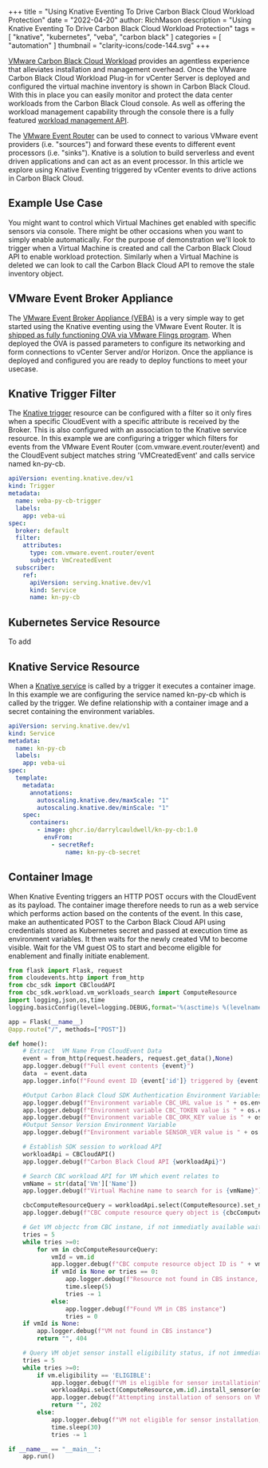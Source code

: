 +++
title = "Using Knative Eventing To Drive Carbon Black Cloud Workload Protection"
date = "2022-04-20"
author: RichMason
description = "Using Knative Eventing To Drive Carbon Black Cloud Workload Protection"
tags = [
    "knative",
    "kubernetes",
    "veba",
    "carbon black"
]
categories = [
    "automation"
]
thumbnail = "clarity-icons/code-144.svg"
+++

[VMware Carbon Black Cloud Workload](https://docs.vmware.com/en/VMware-Carbon-Black-Cloud-Workload/1.1/carbonblack_workload/GUID-38D28E17-CDDF-4E60-9164-7FDFD60938FB.html) provides an agentless experience that alleviates installation and management overhead. Once the VMware Carbon Black Cloud Workload Plug-in for vCenter Server is deployed and configured the virtual machine inventory is shown in Carbon Black Cloud. With this in place you can easily monitor and protect the data center workloads from the Carbon Black Cloud console. As well as offering the workload management capability through the console there is a fully featured [workload management API](https://developer.carbonblack.com/reference/carbon-black-cloud/workload-protection/).

The [VMware Event Router](https://github.com/vmware-samples/vcenter-event-broker-appliance/tree/master/vmware-event-router) can be used to connect to various VMware event providers (i.e. "sources") and forward these events to different event processors (i.e. "sinks"). Knative is a solution to build serverless and event driven applications and can act as an event processor. In this article we explore using Knative Eventing triggered by vCenter events to drive actions in Carbon Black Cloud.

## Example Use Case

You might want to control which Virtual Machines get enabled with specific sensors via console. There might be other occasions when you want to simply enable automatically. For the purpose of demonstration we'll look to trigger when a Virtual Machine is created and call the Carbon Black Cloud API to enable workload protection. Similarly when a Virtual Machine is deleted we can look to call the Carbon Black Cloud API to remove the stale inventory object.

## VMware Event Broker Appliance

The [VMware Event Broker Appliance (VEBA)](https://vmweventbroker.io/) is a very simple way to get started using the Knative eventing using the VMware Event Router. It is [shipped as fully functioning OVA via VMware Flings program](https://flings.vmware.com/vmware-event-broker-appliance). When deployed the OVA is passed parameters to configure its networking and form connections to vCenter Server and/or Horizon. Once the appliance is deployed and configured you are ready to deploy functions to meet your usecase.

## Knative Trigger Filter

The [Knative trigger](https://knative.dev/docs/eventing/broker/triggers/#trigger-filtering) resource can be configured with a filter so it only fires when a specific CloudEvent with a specific attribute is received by the Broker. This is also configured with an association to the Knative service resource. In this example we are configuring a trigger which filters for events from the VMware Event Router (com.vmware.event.router/event) and the CloudEvent subject matches string 'VMCreatedEvent' and calls service named kn-py-cb.

```yaml
apiVersion: eventing.knative.dev/v1
kind: Trigger
metadata:
  name: veba-py-cb-trigger
  labels:
    app: veba-ui
spec:
  broker: default
  filter:
    attributes:
      type: com.vmware.event.router/event
      subject: VmCreatedEvent
  subscriber:
    ref:
      apiVersion: serving.knative.dev/v1
      kind: Service
      name: kn-py-cb
```

## Kubernetes Service Resource

To add

## Knative Service Resource

When a [Knative service](https://github.com/knative/specs/blob/main/specs/serving/knative-api-specification-1.0.md#service) is called by a trigger it executes a container image. In this example we are configuring the service named kn-py-cb which is called by the trigger. We define relationship with a container image and a secret containing the environment variables.

```yaml
apiVersion: serving.knative.dev/v1
kind: Service
metadata:
  name: kn-py-cb
  labels:
    app: veba-ui
spec:
  template:
    metadata:
      annotations:
        autoscaling.knative.dev/maxScale: "1"
        autoscaling.knative.dev/minScale: "1"
    spec:
      containers:
        - image: ghcr.io/darrylcauldwell/kn-py-cb:1.0
          envFrom:
            - secretRef:
                name: kn-py-cb-secret
```

## Container Image

When Knative Eventing triggers an HTTP POST occurs with the CloudEvent as its payload. The container image therefore needs to run as a web service which performs action based on the contents of the event. In this case, make an authenticated POST to the Carbon Black Cloud API using credentials stored as Kubernetes secret and passed at execution time as environment variables. It then waits for the newly created VM to become visible. Wait for the VM guest OS to start and become eligible for enablement and finally initiate enablement.

```Python
from flask import Flask, request
from cloudevents.http import from_http
from cbc_sdk import CBCloudAPI
from cbc_sdk.workload.vm_workloads_search import ComputeResource
import logging,json,os,time
logging.basicConfig(level=logging.DEBUG,format='%(asctime)s %(levelname)s %(name)s %(threadName)s : %(message)s')

app = Flask(__name__)
@app.route("/", methods=["POST"])

def home():
    # Extract  VM Name From CloudEvent Data
    event = from_http(request.headers, request.get_data(),None)
    app.logger.debug(f"Full event contents {event}")
    data  = event.data
    app.logger.info(f"Found event ID {event['id']} triggered by {event['subject']} event for VM {data['Vm']['Name']}")

    #Output Carbon Black Cloud SDK Authentication Environment Variables
    app.logger.debug(f"Environment variable CBC_URL value is " + os.environ['CBC_URL'])
    app.logger.debug(f"Environment variable CBC_TOKEN value is " + os.environ['CBC_TOKEN'])
    app.logger.debug(f"Environment variable CBC_ORK_KEY value is " + os.environ['CBC_ORG_KEY'])
    #Output Sensor Version Environment Variable
    app.logger.debug(f"Environment variable SENSOR_VER value is " + os.environ['SENSOR_VER'])

    # Establish SDK session to workload API
    workloadApi = CBCloudAPI()
    app.logger.debug(f"Carbon Black Cloud API {workloadApi}")

    # Search CBC workload API for VM which event relates to
    vmName = str(data['Vm']['Name'])
    app.logger.debug(f"Virtual Machine name to search for is {vmName}")

    cbcComputeResourceQuery = workloadApi.select(ComputeResource).set_name([vmName])
    app.logger.debug(f"CBC compute resource query object is {cbcComputeResourceQuery}")

    # Get VM objectc from CBC instane, if not immediatly available wait and retry
    tries = 5
    while tries >=0:
        for vm in cbcComputeResourceQuery:
            vmId = vm.id
            app.logger.debug(f"CBC compute resource object ID is " + vmId)
            if vmId is None or tries == 0:
                app.logger.debug(f"Resource not found in CBS instance,  retrying")
                time.sleep(5)
                tries -= 1
            else:
                app.logger.debug(f"Found VM in CBS instance")
                tries = 0
    if vmId is None:
        app.logger.debug(f"VM not found in CBS instance")
        return "", 404    

    # Query VM objet sensor install eligibility status, if not immediatly eligible wait and retry
    tries = 5
    while tries >=0:
        if vm.eligibility == 'ELIGIBLE':
            app.logger.debug(f"VM is eligible for sensor installatioin")
            workloadApi.select(ComputeResource,vm.id).install_sensor(os.environ['SENSOR_VER'],config_file=os.environ['CBC_CONFIG_INI'])
            app.logger.debug(f"Attempting installation of sensors on VM")
            return "", 202
        else:
            app.logger.debug(f"VM not eligible for sensor installation,  retrying")
            time.sleep(30)
            tries -= 1

if __name__ == "__main__":
    app.run()
```

